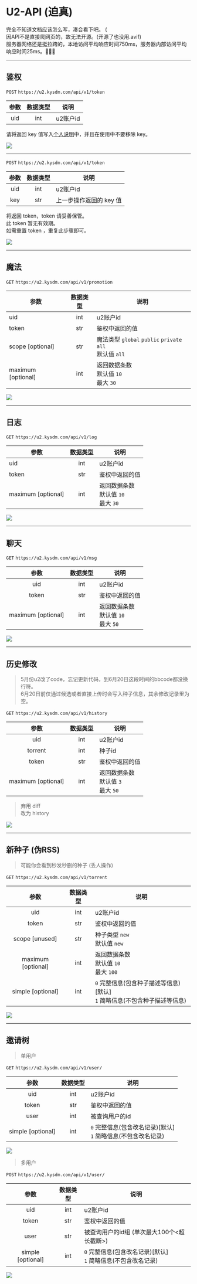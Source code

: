 # U2-API (迫真)
完全不知道文档应该怎么写，凑合看下吧。 (  
因API不是直接爬网页的，故无法开源。(开源了也没用.avif)  
服务器网络还是挺拉跨的，本地访问平均响应时间750ms，服务器内部访问平均响应时间25ms。🌿🌿🌿

****

## 鉴权
`POST` `https://u2.kysdm.com/api/v1/token`

|  参数   | 数据类型  | 说明  |
|  :--:  | :--:  | :--:  |
| uid  | int | u2账户id |

请将返回 key 值写入[个人说明](https://u2.dmhy.org/usercp.php?action=personal)中，并且在使用中不要移除 key。

![](https://raw.githubusercontent.com/kysdm/u2_api/main/img/1.png)

****

`POST` `https://u2.kysdm.com/api/v1/token`

|  参数   | 数据类型  | 说明  |
|  :--:  | :--:  | ----  |
| uid  | int | u2账户id |
| key | str | 上一步操作返回的 key 值 |

将返回 token，token 请妥善保管。  
此 token 暂无有效期。  
如需重置 token ，重复此步骤即可。

![](https://raw.githubusercontent.com/kysdm/u2_api/main/img/2.png)

****

## 魔法
`GET` `https://u2.kysdm.com/api/v1/promotion`

|  参数   | 数据类型  | 说明  |
|  ----  | :--:  | ----  |
| uid  | int | u2账户id |
| token  | str | 鉴权中返回的值 |
| scope [optional] | str | 魔法类型 `global` `public` `private` `all`<br>默认值 `all`|
| maximum [optional]| int | 返回数据条数<br>默认值 `10`<br>最大 `30` |

![](https://raw.githubusercontent.com/kysdm/u2_api/main/img/3.png)

****

## 日志
`GET` `https://u2.kysdm.com/api/v1/log`

|  参数   | 数据类型  | 说明  |
|  ----  | :--:  | ----  |
| uid  | int | u2账户id |
| token  | str | 鉴权中返回的值 |
| maximum [optional]| int | 返回数据条数<br>默认值 `10`<br>最大 `30` |

![](https://raw.githubusercontent.com/kysdm/u2_api/main/img/4.png)

****

## 聊天
`GET` `https://u2.kysdm.com/api/v1/msg`

|  参数   | 数据类型  | 说明  |
|  :--:  | :--:  | ----  |
| uid  | int | u2账户id |
| token  | str | 鉴权中返回的值 |
| maximum [optional]| int | 返回数据条数<br>默认值 `10`<br>最大 `50` |

![](https://raw.githubusercontent.com/kysdm/u2_api/main/img/5.png)

****

## 历史修改
> 5月份u2改了code，忘记更新代码，到6月20日这段时间的bbcode都没换行符。  
> 6月20日前仅通过候选或者直接上传时会写入种子信息，其余修改记录里为空。

`GET` `https://u2.kysdm.com/api/v1/history`

|  参数   | 数据类型  | 说明  |
|  :--:  | :--:  | ----  |
| uid  | int | u2账户id |
| torrent  | int | 种子id |
| token  | str | 鉴权中返回的值 |
| maximum [optional]| int | 返回数据条数<br>默认值 `3`<br>最大 `50` |

> 弃用 diff  
> 改为 history

![](https://raw.githubusercontent.com/kysdm/u2_api/main/img/6.png)

****

## 新种子 (伪RSS)
> 可能你会看到秒发秒删的种子 (丢人操作)

`GET` `https://u2.kysdm.com/api/v1/torrent`

|  参数   | 数据类型  | 说明  |
|  :--:  | :--:  | ----  |
| uid  | int | u2账户id |
| token  | str | 鉴权中返回的值 |
| scope [unused] | str | 种子类型 `new`<br>默认值 `new`|
| maximum [optional]| int | 返回数据条数<br>默认值 `10`<br>最大 `100` |
| simple [optional]| int | `0` 完整信息(包含种子描述等信息)[默认]<br>`1` 简略信息(不包含种子描述等信息) |

![](https://raw.githubusercontent.com/kysdm/u2_api/main/img/7.png)

****

## 邀请树
> 单用户

`GET` `https://u2.kysdm.com/api/v1/user/`

|  参数   | 数据类型  | 说明  |
|  :--:  | :--:  | ----  |
| uid  | int | u2账户id |
| token  | str | 鉴权中返回的值 |
| user | int | 被查询用户的id |
| simple [optional]| int | `0` 完整信息(包含改名记录)[默认]<br>`1` 简略信息(不包含改名记录) |

![](https://raw.githubusercontent.com/kysdm/u2_api/main/img/8.png)

> 多用户

`POST` `https://u2.kysdm.com/api/v1/user/`

|  参数   | 数据类型  | 说明  |
|  :--:  | :--:  | ----  |
| uid  | int | u2账户id |
| token  | str | 鉴权中返回的值 |
| user | str | 被查询用户的id组 (单次最大100个<超长截断>) |
| simple [optional]| int | `0` 完整信息(包含改名记录)[默认]<br>`1` 简略信息(不包含改名记录) |

![](https://raw.githubusercontent.com/kysdm/u2_api/main/img/9.png)
